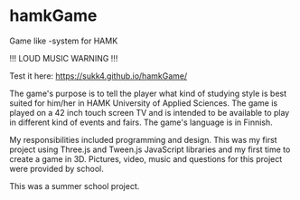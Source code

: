 # hamkGame
Game like -system for HAMK

!!! LOUD MUSIC WARNING !!!

Test it here:
https://sukk4.github.io/hamkGame/

The game's purpose is to tell the player what kind of studying style is best suited for him/her in HAMK University of Applied Sciences. The game is played on a 42 inch touch screen TV and is intended to be available to play in different kind of events and fairs. The game's language is in Finnish.

My responsibilities included programming and design. This was my first project using Three.js and Tween.js JavaScript libraries and my first time to create a game in 3D. Pictures, video, music and questions for this project were provided by school.

This was a summer school project.

